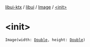 [libui-ktx](../../index.md) / [libui](../index.md) / [Image](index.md) / [&lt;init&gt;](./-init-.md)

# &lt;init&gt;

`Image(width: `[`Double`](https://kotlinlang.org/api/latest/jvm/stdlib/kotlin/-double/index.html)`, height: `[`Double`](https://kotlinlang.org/api/latest/jvm/stdlib/kotlin/-double/index.html)`)`